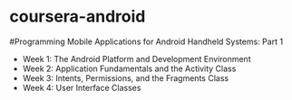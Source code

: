 coursera-android
================

#Programming Mobile Applications for Android Handheld Systems: Part 1
- Week 1: The Android Platform and Development Environment
- Week 2: Application Fundamentals and the Activity Class
- Week 3: Intents, Permissions, and the Fragments Class
- Week 4: User Interface Classes

